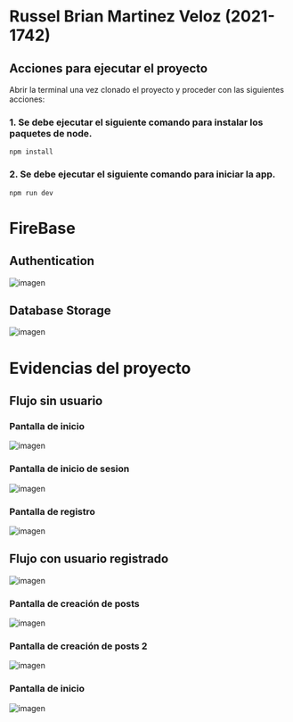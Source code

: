 # Russel Brian Martinez Veloz (2021-1742)

## Acciones para ejecutar el proyecto

Abrir la terminal una vez clonado el proyecto y proceder con las siguientes acciones:

### 1. Se debe ejecutar el siguiente comando para instalar los paquetes de node.

```
npm install
```

### 2. Se debe ejecutar el siguiente comando para iniciar la app.

```
npm run dev
```
# FireBase

## Authentication
![imagen](https://github.com/user-attachments/assets/ec4f2f22-6393-4bc6-8b28-166ce51bd649)

## Database Storage
![imagen](https://github.com/user-attachments/assets/8d36eec3-dc65-4c47-bf25-2845b2a3093f)

# Evidencias del proyecto

## Flujo sin usuario

### Pantalla de inicio
![imagen](https://github.com/user-attachments/assets/80488c2c-186f-4762-8aa3-19405d582d3d)

### Pantalla de inicio de sesion 
![imagen](https://github.com/user-attachments/assets/b0fda819-c4ec-4458-a0e1-7fa497be705b)

### Pantalla de registro
![imagen](https://github.com/user-attachments/assets/d779fd19-1da4-45d1-a10c-87d3ddab6843)

## Flujo con usuario registrado

![imagen](https://github.com/user-attachments/assets/4ccef37b-48ec-4ae6-8863-dc4d6a0c7b9d)

### Pantalla de creación de posts
![imagen](https://github.com/user-attachments/assets/56a76f96-711c-48e8-8da8-c3abb32b27cf)

### Pantalla de creación de posts 2
![imagen](https://github.com/user-attachments/assets/0f5b96b6-fb1d-40e0-bf93-61ec80c0044f)

### Pantalla de inicio
![imagen](https://github.com/user-attachments/assets/e9746fd2-cf00-49e2-aedf-3b5eef6bb1ee)






